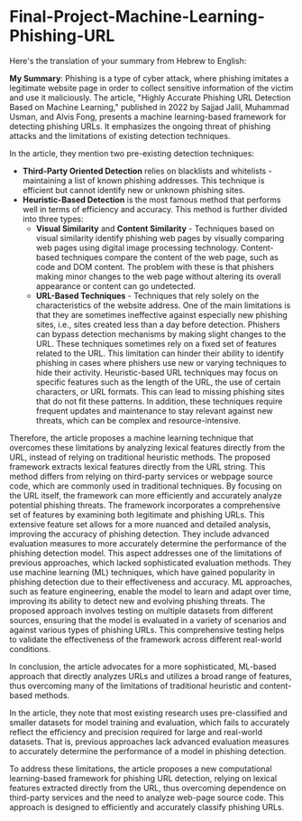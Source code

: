 # Final-Project-Machine-Learning-Phishing-URL

Here's the translation of your summary from Hebrew to English:

**My Summary**:
Phishing is a type of cyber attack, where phishing imitates a legitimate website page in order to collect sensitive information of the victim and use it maliciously. The article, "Highly Accurate Phishing URL Detection Based on Machine Learning," published in 2022 by Sajjad Jalil, Muhammad Usman, and Alvis Fong, presents a machine learning-based framework for detecting phishing URLs. It emphasizes the ongoing threat of phishing attacks and the limitations of existing detection techniques.

In the article, they mention two pre-existing detection techniques:
- **Third-Party Oriented Detection** relies on blacklists and whitelists - maintaining a list of known phishing addresses. This technique is efficient but cannot identify new or unknown phishing sites.
- **Heuristic-Based Detection** is the most famous method that performs well in terms of efficiency and accuracy. This method is further divided into three types:
   - **Visual Similarity** and **Content Similarity** - Techniques based on visual similarity identify phishing web pages by visually comparing web pages using digital image processing technology. Content-based techniques compare the content of the web page, such as code and DOM content. The problem with these is that phishers making minor changes to the web page without altering its overall appearance or content can go undetected.
   - **URL-Based Techniques** - Techniques that rely solely on the characteristics of the website address. One of the main limitations is that they are sometimes ineffective against especially new phishing sites, i.e., sites created less than a day before detection. Phishers can bypass detection mechanisms by making slight changes to the URL. These techniques sometimes rely on a fixed set of features related to the URL. This limitation can hinder their ability to identify phishing in cases where phishers use new or varying techniques to hide their activity. Heuristic-based URL techniques may focus on specific features such as the length of the URL, the use of certain characters, or URL formats. This can lead to missing phishing sites that do not fit these patterns. In addition, these techniques require frequent updates and maintenance to stay relevant against new threats, which can be complex and resource-intensive.

Therefore, the article proposes a machine learning technique that overcomes these limitations by analyzing lexical features directly from the URL, instead of relying on traditional heuristic methods. The proposed framework extracts lexical features directly from the URL string. This method differs from relying on third-party services or webpage source code, which are commonly used in traditional techniques. By focusing on the URL itself, the framework can more efficiently and accurately analyze potential phishing threats. The framework incorporates a comprehensive set of features by examining both legitimate and phishing URLs. This extensive feature set allows for a more nuanced and detailed analysis, improving the accuracy of phishing detection. They include advanced evaluation measures to more accurately determine the performance of the phishing detection model. This aspect addresses one of the limitations of previous approaches, which lacked sophisticated evaluation methods. They use machine learning (ML) techniques, which have gained popularity in phishing detection due to their effectiveness and accuracy. ML approaches, such as feature engineering, enable the model to learn and adapt over time, improving its ability to detect new and evolving phishing threats. The proposed approach involves testing on multiple datasets from different sources, ensuring that the model is evaluated in a variety of scenarios and against various types of phishing URLs. This comprehensive testing helps to validate the effectiveness of the framework across different real-world conditions.

In conclusion, the article advocates for a more sophisticated, ML-based approach that directly analyzes URLs and utilizes a broad range of features, thus overcoming many of the limitations of traditional heuristic and content-based methods.

In the article, they note that most existing research uses pre-classified and smaller datasets for model training and evaluation, which fails to accurately reflect the efficiency and precision required for large and real-world datasets. That is, previous approaches lack advanced evaluation measures to accurately determine the performance of a model in phishing detection. 

To address these limitations, the article proposes a new computational learning-based framework for phishing URL detection, relying on lexical features extracted directly from the URL, thus overcoming dependence on third-party services and the need to analyze web-page source code. This approach is designed to efficiently and accurately classify phishing URLs.
